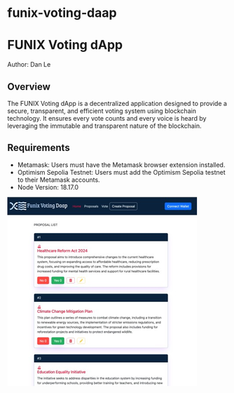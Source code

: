 # funix-voting-daap
 
# FUNIX Voting dApp

Author: Dan Le

## Overview
The FUNIX Voting dApp is a decentralized application designed to provide a secure, transparent, and efficient voting system using blockchain technology. It ensures every vote counts and every voice is heard by leveraging the immutable and transparent nature of the blockchain.

## Requirements
- Metamask: Users must have the Metamask browser extension installed.
- Optimism Sepolia Testnet: Users must add the Optimism Sepolia testnet to their Metamask accounts.
- Node Version: 18.17.0

![Homepage](https://github.com/dandev947366/funix-voting-daap/blob/master/documents/images/home.jpg)

